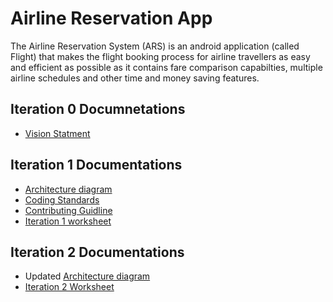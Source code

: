 # Airline Reservation App
The Airline Reservation System (ARS) is an android application (called Flight) that makes the flight booking process for airline travellers as easy and efficient as possible as it contains fare comparison capabilties, multiple airline schedules and other time and money saving features.


## Iteration 0 Documnetations
* [Vision Statment](https://code.cs.umanitoba.ca/winter-2022-a01/group-4/team-flight-4/-/blob/main/Vision%20Statement.md#vision-statment)

## Iteration 1 Documentations 
* [Architecture diagram](./ARCHITECTURE.md)
* [Coding Standards](./CodingStandards.md)
* [Contributing Guidline](./Contributing.md) 
* [Iteration 1 worksheet](./i1_worksheet.md)

## Iteration 2 Documentations
* Updated [Architecture diagram](./ARCHITECTURE.md)
* [Iteration 2 Worksheet](./i2_worksheet.md)
